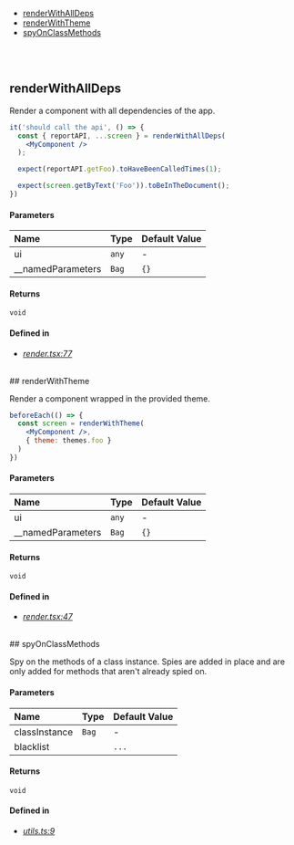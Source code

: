 - <a href="#renderwithalldeps">renderWithAllDeps</a>
- <a href="#renderwiththeme">renderWithTheme</a>
- <a href="#spyonclassmethods">spyOnClassMethods</a>

<br/><br/>
## renderWithAllDeps


Render a component with all dependencies of the app.

```jsx
it('should call the api', () => {
  const { reportAPI, ...screen } = renderWithAllDeps(
    <MyComponent />
  );

  expect(reportAPI.getFoo).toHaveBeenCalledTimes(1);

  expect(screen.getByText('Foo')).toBeInTheDocument();
})
```



#### Parameters
| Name | Type | Default Value |
| :--- | :--- | :------------ |
| ui | `any` | *-* |
| __namedParameters | `Bag` | `{}` |


#### Returns
`void`


#### Defined in
- *[render.tsx:77](https://github.com/Apartment-Snapshot/snapshot-ui/tree/main/app/src/test/render.tsx#L77)*

<br/>## renderWithTheme


Render a component wrapped in the provided theme.

```jsx
beforeEach(() => {
  const screen = renderWithTheme(
    <MyComponent />,
    { theme: themes.foo }
  )
})
```



#### Parameters
| Name | Type | Default Value |
| :--- | :--- | :------------ |
| ui | `any` | *-* |
| __namedParameters | `Bag` | `{}` |


#### Returns
`void`


#### Defined in
- *[render.tsx:47](https://github.com/Apartment-Snapshot/snapshot-ui/tree/main/app/src/test/render.tsx#L47)*

<br/>## spyOnClassMethods


Spy on the methods of a class instance. Spies are
added in place and are only added for methods that
aren't already spied on.



#### Parameters
| Name | Type | Default Value |
| :--- | :--- | :------------ |
| classInstance | `Bag` | *-* |
| blacklist |  | `...` |


#### Returns
`void`


#### Defined in
- *[utils.ts:9](https://github.com/Apartment-Snapshot/snapshot-ui/tree/main/app/src/test/utils.ts#L9)*

<br/>